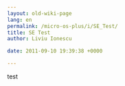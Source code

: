 ```yaml
---
layout: old-wiki-page
lang: en
permalink: /micro-os-plus/i/SE_Test/
title: SE Test
author: Liviu Ionescu

date: 2011-09-10 19:39:38 +0000

---
```


test
